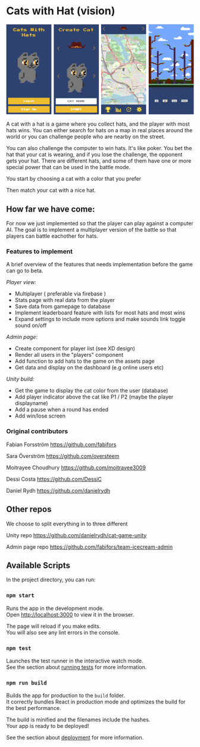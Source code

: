 # Cats with Hat (vision)

![battle](screenshots/game-flow.png)


A cat with a hat is a game where you collect hats, and the player with most hats wins. You can either search for hats on a map in real places around the world or you can challenge people who are nearby on the street.

You can also challenge the computer to win hats. It's like poker. You bet the hat that your cat is wearing, and if you lose the challenge, the opponent gets your hat. There are different hats, and some of them have one or more special power that can be used in the battle mode.

You start by choosing a cat with a color that you prefer

Then match your cat with a nice hat.

## How far we have come:
For now we just implemented so that the player can play against a computer AI. The goal is to implement a multiplayer version of the battle so that players can battle eachother for hats. 

### Features to implement
A brief overview of the features that needs implementation before the game can go to beta.

*Player view:*
* Multiplayer ( preferable via firebase )
* Stats page with real data from the player
* Save data from gamepage to database
* Implement leaderboard feature with lists for most hats and most wins
* Expand settings to include more options and make sounds link toggle sound on/off

*Admin page:*
* Create component for player list (see XD design)
* Render all users in the "players" component
* Add function to add hats to the game on the assets page
* Get data and display on the dashboard (e.g online users etc)

*Unity build:*
* Get the game to display the cat color from the user (database)
* Add player indicator above the cat like P1 / P2 (maybe the player displayname)
* Add a pause when a round has ended
* Add win/lose screen

### Original contributors

Fabian Forsström
https://github.com/fabifors

Sara Överström
https://github.com/oversteem

Moitrayee Choudhury
https://github.com/moitrayee3009

Dessi Costa
https://github.com/DessiC

Daniel Rydh
https://github.com/danielrydh


## Other repos
We choose to split everything in to three different 

Unity repo
https://github.com/danielrydh/cat-game-unity

Admin page repo
https://github.com/fabifors/team-icecream-admin


## Available Scripts

In the project directory, you can run:

### `npm start`

Runs the app in the development mode.<br>
Open [http://localhost:3000](http://localhost:3000) to view it in the browser.

The page will reload if you make edits.<br>
You will also see any lint errors in the console.

### `npm test`

Launches the test runner in the interactive watch mode.<br>
See the section about [running tests](https://facebook.github.io/create-react-app/docs/running-tests) for more information.

### `npm run build`

Builds the app for production to the `build` folder.<br>
It correctly bundles React in production mode and optimizes the build for the best performance.

The build is minified and the filenames include the hashes.<br>
Your app is ready to be deployed!

See the section about [deployment](https://facebook.github.io/create-react-app/docs/deployment) for more information.
